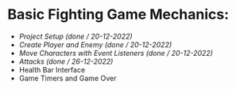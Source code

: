 # Basic Fighting Game Mechanics:
- *Project Setup (done / 20-12-2022)*
- *Create Player and Enemy (done / 20-12-2022)*
- *Move Characters with Event Listeners (done / 20-12-2022)*
- *Attacks (done / 26-12-2022)*
- Health Bar Interface
- Game Timers and Game Over
